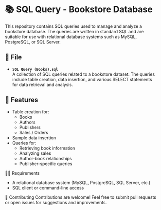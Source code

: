 # 📚 SQL Query - Bookstore Database

This repository contains SQL queries used to manage and analyze a bookstore database. The queries are written in standard SQL and are suitable for use with relational database systems such as MySQL, PostgreSQL, or SQL Server.

## 📂 File

- **`SQL Query (Books).sql`**  
  A collection of SQL queries related to a bookstore dataset. The queries include table creation, data insertion, and various SELECT statements for data retrieval and analysis.

## 📌 Features

- Table creation for:
  - Books
  - Authors
  - Publishers
  - Sales / Orders
- Sample data insertion
- Queries for:
  - Retrieving book information
  - Analyzing sales
  - Author-book relationships
  - Publisher-specific queries

🧑‍💻 Requirements
 - A relational database system (MySQL, PostgreSQL, SQL Server, etc.)
 - SQL client or command-line access
 
🤝 Contributing
Contributions are welcome! Feel free to submit pull requests or open issues for suggestions and improvements.
